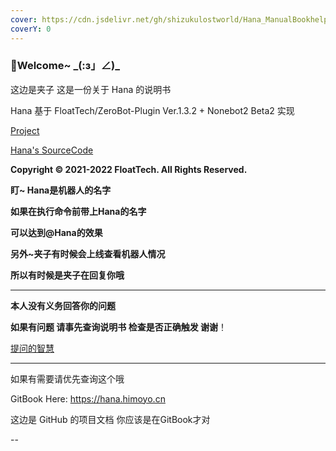 ```yaml
---
cover: https://cdn.jsdelivr.net/gh/shizukulostworld/Hana_ManualBookhelper@main/.gitbook/assets/20210810_010328.jpg
coverY: 0
---
```


### 🌈Welcome~ \_(:з」∠)_

这边是夹子 这是一份关于 Hana 的说明书

Hana 基于 FloatTech/ZeroBot-Plugin Ver.1.3.2 + Nonebot2 Beta2 实现

[Project](https://github.com/FloatTech/ZeroBot-Plugin)

[Hana's SourceCode](https://github.com/ShizukuLostWorld/Hana_ZeroBot_SourceCode)

**Copyright © 2021-2022 FloatTech. All Rights Reserved.**

**盯~ Hana是机器人的名字**

**如果在执行命令前带上Hana的名字**

**可以达到@Hana的效果**

**另外\~夹子有时候会上线查看机器人情况**

**所以有时候是夹子在回复你哦**

---

**本人没有义务回答你的问题**

**如果有问题 请事先查询说明书 检查是否正确触发 谢谢**！

[提问的智慧](https://github.com/ryanhanwu/How-To-Ask-Questions-The-Smart-Way/blob/main/README-zh\_CN.md)

-----

如果有需要请优先查询这个哦

GitBook Here: https://hana.himoyo.cn

这边是 GitHub 的项目文档 你应该是在GitBook才对

--
